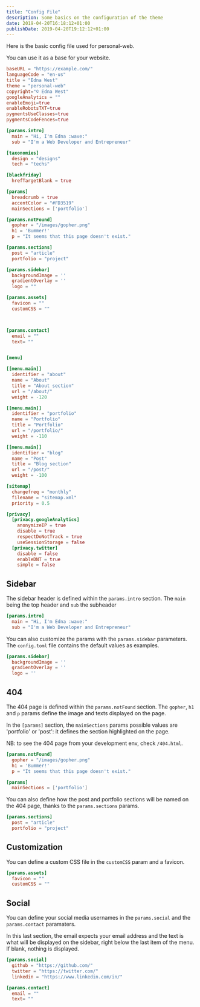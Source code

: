 ```yaml
---
title: "Config File"
description: Some basics on the configuration of the theme
date: 2019-04-20T16:18:12+01:00
publishDate: 2019-04-20T19:12:12+01:00
---
```


Here is the basic config file used for personal-web.

You can use it as a base for your website.

<!--more-->

```TOML
baseURL = "https://example.com/"
languageCode = "en-us"
title = "Edna West"
theme = "personal-web"
copyright="© Edna West"
googleAnalytics = ""
enableEmoji=true
enableRobotsTXT=true
pygmentsUseClasses=true
pygmentsCodeFences=true

[params.intro]
  main = "Hi, I'm Edna :wave:"
  sub = "I'm a Web Developer and Entrepreneur"

[taxonomies]
  design = "designs"
  tech = "techs"

[blackfriday]
  hrefTargetBlank = true

[params]
  breadcrumb = true
  accentColor = "#FD3519"
  mainSections = ['portfolio']

[params.notFound]
  gopher = "/images/gopher.png"
  h1 = 'Bummer!'
  p = "It seems that this page doesn't exist."

[params.sections]
  post = "article"
  portfolio = "project"

[params.sidebar]
  backgroundImage = ''
  gradientOverlay = ''
  logo = ""

[params.assets]
  favicon = ""
  customCSS = ""



[params.contact]
  email = ""
  text= ""


[menu]

[[menu.main]]
  identifier = "about"
  name = "About"
  title = "About section"
  url = "/about/"
  weight = -120

[[menu.main]]
  identifier = "portfolio"
  name = "Portfolio"
  title = "Portfolio"
  url = "/portfolio/"
  weight = -110

[[menu.main]]
  identifier = "blog"
  name = "Post"
  title = "Blog section"
  url = "/post/"
  weight = -100

[sitemap]
  changefreq = "monthly"
  filename = "sitemap.xml"
  priority = 0.5

[privacy]
  [privacy.googleAnalytics]
    anonymizeIP = true
    disable = true
    respectDoNotTrack = true
    useSessionStorage = false
  [privacy.twitter]
    disable = false
    enableDNT = true
    simple = false

```

## Sidebar

The sidebar header is defined within the `params.intro` section. The `main` being the top header and `sub` the subheader

```TOML
[params.intro]
  main = "Hi, I'm Edna :wave:"
  sub = "I'm a Web Developer and Entrepreneur"
```

You can also customize the params with the  `params.sidebar` parameters. The `config.toml` file contains the default values as examples.
```TOML
[params.sidebar]
  backgroundImage = ''
  gradientOverlay = ''
  logo = ''
```

## 404

The 404 page is defined within the `params.notFound` section.
The `gopher`, `h1` and `p` params define the image and texts displayed on the page. 

In the `[params]` section, the `mainSections` params possible values are 'portfolio' or 'post': it defines the section highlighted on the page.

NB: to see the 404 page from your development env, check `/404.html`.

```TOML
[params.notFound]
  gopher = "/images/gopher.png"
  h1 = 'Bummer!'
  p = "It seems that this page doesn't exist."

[params]
  mainSections = ['portfolio']
```

You can also define how the post and portfolio sections will be named on the 404 page, thanks to the `params.sections` params.

```TOML
[params.sections]
  post = "article"
  portfolio = "project"
```

## Customization

You can define a custom CSS file in the `customCSS` param and a favicon.
```TOML
[params.assets]
  favicon = ""
  customCSS = ""
```

## Social

You can define your social media usernames in the `params.social` and the `params.contact` paramaters. 

In this last section, the email expects your email address and the text is what will be displayed on the sidebar, right below the last item of the menu. If blank, nothing is displayed.

```TOML
[params.social]
  github = "https://github.com/"
  twitter = "https://twitter.com/"
  linkedin = "https://www.linkedin.com/in/"

[params.contact]
  email = ""
  text= ""
```
